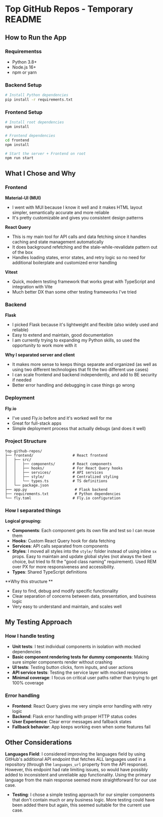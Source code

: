 # Top GitHub Repos - Temporary README

## How to Run the App

### Requirementss
- Python 3.8+
- Node.js 16+
- npm or yarn

### Backend Setup
```bash
# Install Python dependencies
pip install -r requirements.txt
```

### Frontend Setup
```bash
# Install root dependencies
npm install

# Frontend dependencies
cd frontend
npm install

# Start the server + Frontend on root
npm run start
```

## What I Chose and Why

### Frontend

**Material-UI (MUI)**
- I went with MUI because I know it well and it makes HTML layout simpler, semantically accurate and more reliable
- It's pretty customizable and gives you consistent design patterns

**React Query**
- This is my main tool for API calls and data fetching since it handles caching and state management automatically
- It does background refetching and the stale-while-revalidate pattern out of the box
- Handles loading states, error states, and retry logic so no need for additional boilerplate and customized error handling

**Vitest**
- Quick, modern testing framework that works great with TypeScript and integration with Vite
- Much better DX than some other testing frameworks I've tried

### Backend

**Flask**
- I picked Flask because it's lightweight and flexible (also widely used and reliable)
- Easy to extend and maintain, good documentation
- I am currently trying to expanding my Python skills, so used the opportunity to work  more with it

**Why I separated server and client**
- It makes more sense to keeps things separate and organized (as well as using two different technologies that fit the two different use cases)
- I can scale frontend and backend independently, and add to BE security if needed
- Better error handling and debugging in case things go wrong

### Deployment

**Fly.io**
- I've used Fly.io before and it's worked well for me
- Great for full-stack apps
- Simple deployment process that actually debugs (and does it well)

### Project Structure
```
top-github-repos/
├── frontend/                  # React frontend
│   ├── src/
│   │   ├── components/        # React components
│   │   ├── hooks/             # For React Query hooks
│   │   ├── services/          # API services
│   │   ├── style/             # Centralized styling
│   │   └── types.ts           # TS definitions
│   └── package.json
├── app.py                      # Flask backend
├── requirements.txt            # Python dependencies
└── fly.toml                   # Fly.io configuration
```

### How I separated things

**Logical grouping:**
- **Components**: Each component gets its own file and test so I can reuse them
- **Hooks**: Custom React Query hook for data fetching
- **Services**: API calls separated from components
- **Styles**: I moved all styles into the `style/` folder instead of using inline `sx` props. Easy to maintain and update global styles (not always the best choice, but tried to fit the "good class naming" requirement). Used REM over PX for more responsiveness and accessibility.
- **Types**: Shared TypeScript definitions

**Why this structure **
- Easy to find, debug and modify specific functionality
- Clear separation of concerns between data, presentation, and business logic
- Very easy to understand and maintain, and scales well

## My Testing Approach

### How I handle testing
- **Unit tests**: I test individual components in isolation with mocked dependencies
- **Basic component rendering tests for dummy components**: Making sure simpler components render without crashing
- **UI tests**: Testing button clicks, form inputs, and user actions
- **API service tests**: Testing the service layer with mocked responses
- **Minimal coverage**: I focus on critical user paths rather than trying to get 100% coverage

### Error handling
- **Frontend**: React Query gives me very simple error handling with retry logic
- **Backend**: Flask error handling with proper HTTP status codes
- **User Experience**: Clear error messages and fallback states
- **Fallback behavior**: App keeps working even when some features fail

## Other Considerations

**Languages Field**: I considered improving the languages field by using GitHub's additional API endpoint that fetches ALL languages used in a repository (through the `languages_url` property from the API response). However, this endpoint had rate limiting issues, so would have possibly added to inconsistent and unreliable app functionality. Using the primary language from the main response seemed more straightforward for our use case.
- **Testing**: I chose a simple testing approach for our simpler components that don't contain much or any business logic. More testing could have been added there but again, this seemed suitable for the current use case.


